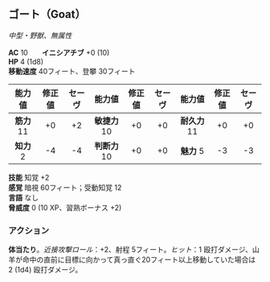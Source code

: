 ## ゴート（Goat）
*中型・野獣、無属性*

**AC** 10　　**イニシアチブ** +0 (10)  
**HP** 4 (1d8)  
**移動速度** 40フィート、登攀 30フィート

| 能力値 | 修正値 | セーヴ | 能力値 | 修正値 | セーヴ | 能力値 | 修正値 | セーヴ |
|:---:|:---:|:---:|:---:|:---:|:---:|:---:|:---:|:---:|
| **筋力** 11 | +0 | +2 | **敏捷力** 10 | +0 | +0 | **耐久力** 11 | +0 | +0 |
| **知力** 2 | -4 | -4 | **判断力** 10 | +0 | +0 | **魅力** 5 | -3 | -3 |

**技能** 知覚 +2  
**感覚** 暗視 60フィート；受動知覚 12  
**言語** なし  
**脅威度** 0 (10 XP、習熟ボーナス +2)

### アクション
**体当たり**。*近接攻撃ロール*：+2、射程 5フィート。*ヒット*：1 殴打ダメージ、山羊が命中の直前に目標に向かって真っ直ぐ20フィート以上移動していた場合は 2 (1d4) 殴打ダメージ。